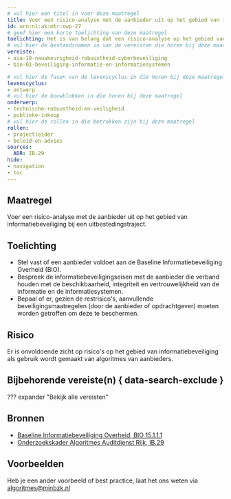 ```yaml
---
# vul hier een titel in voor deze maatregel
title: Voer een risico-analyse met de aanbieder uit op het gebied van informatiebeveiliging bij een uitbestedingstraject
id: urn:nl:ak:mtr:owp-27
# geef hier een korte toelichting van deze maatregel
toelichting: Het is van belang dat een risico-analyse op het gebied van informatiebeveiliging wordt uitgevoerd met een aanbieder van algoritmes in het geval van een uitbestedingstraject.
# vul hier de bestandsnamen in van de vereisten die horen bij deze maatregel
vereiste:
- aia-10-nauwkeurigheid-robuustheid-cyberbeveiliging
- bio-01-beveiliging-informatie-en-informatiesystemen

# vul hier de fasen van de levenscyclus in die horen bij deze maatregel
levenscyclus:
- ontwerp
# vul hier de bouwblokken in die horen bij deze maatregel  
onderwerp:
- technische-robuustheid-en-veiligheid
- publieke-inkoop
# vul hier de rollen in die betrokken zijn bij deze maatregel
rollen:
- projectleider
- beleid-en-advies
sources:
  ADR: IB.29
hide:
- navigation
- toc
---
```


<!-- tags -->

## Maatregel
Voer een risico-analyse met de aanbieder uit op het gebied van informatiebeveiliging bij een uitbestedingstraject.

## Toelichting
- Stel vast of een aanbieder voldoet aan de Baseline Informatiebeveiliging Overheid (BIO).
- Bespreek de informatiebeveiligingseisen met de aanbieder die verband houden met de beschikbaarheid, integriteit en vertrouwelijkheid van de informatie en de informatiesystemen.
- Bepaal of er, gezien de restrisico's, aanvullende beveiligingsmaatregelen (door de aanbieder of opdrachtgever) moeten worden getroffen om deze te beschermen.

## Risico 
<!-- vul hier het specifieke risico in dat kan worden gemitigeerd met behulp van deze maatregel -->
Er is onvoldoende zicht op risico's op het gebied van informatiebeveiliging als gebruik wordt gemaakt van algoritmes van aanbieders. 

## Bijbehorende vereiste(n) { data-search-exclude }
??? expander "Bekijk alle vereisten"
    <!-- list_vereisten_on_maatregelen_page -->

## Bronnen

- [Baseline Informatiebeveiliging Overheid, BIO 15.1.1.1](https://www.digitaleoverheid.nl/overzicht-van-alle-onderwerpen/cybersecurity/bio-en-ensia/baseline-informatiebeveiliging-overheid/)
- [Onderzoekskader Algoritmes Auditdienst Rijk, IB.29](https://www.rijksoverheid.nl/documenten/rapporten/2023/07/11/onderzoekskader-algoritmes-adr-2023)

## Voorbeelden

Heb je een ander voorbeeld of best practice, laat het ons weten via [algoritmes@minbzk.nl](mailto:algoritmes@minbzk.nl) 
